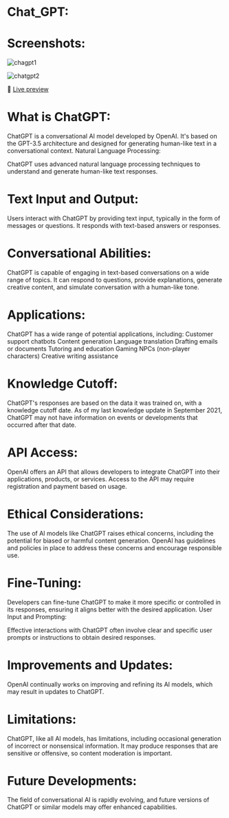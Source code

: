 # Chat_GPT:
# Screenshots: 
![chagpt1](https://github.com/arasuramanan/Chat_GPT/assets/102941390/af418b7d-a984-418d-b669-22a2e1e42822)

![chatgpt2](https://github.com/arasuramanan/Chat_GPT/assets/102941390/b720d99f-7ee1-423e-a560-6510e54103cf)

🚀 [Live preview](https://sensational-platypus-fa4721.netlify.app/) 


# What is ChatGPT:

ChatGPT is a conversational AI model developed by OpenAI.
It's based on the GPT-3.5 architecture and designed for generating human-like text in a conversational context.
Natural Language Processing:

ChatGPT uses advanced natural language processing techniques to understand and generate human-like text responses.
# Text Input and Output:

Users interact with ChatGPT by providing text input, typically in the form of messages or questions.
It responds with text-based answers or responses.
# Conversational Abilities:

ChatGPT is capable of engaging in text-based conversations on a wide range of topics.
It can respond to questions, provide explanations, generate creative content, and simulate conversation with a human-like tone.
# Applications:

ChatGPT has a wide range of potential applications, including:
Customer support chatbots
Content generation
Language translation
Drafting emails or documents
Tutoring and education
Gaming NPCs (non-player characters)
Creative writing assistance
# Knowledge Cutoff:

ChatGPT's responses are based on the data it was trained on, with a knowledge cutoff date. As of my last knowledge update in September 2021, ChatGPT may not have information on events or developments that occurred after that date.
# API Access:

OpenAI offers an API that allows developers to integrate ChatGPT into their applications, products, or services.
Access to the API may require registration and payment based on usage.
# Ethical Considerations:

The use of AI models like ChatGPT raises ethical concerns, including the potential for biased or harmful content generation.
OpenAI has guidelines and policies in place to address these concerns and encourage responsible use.
# Fine-Tuning:

Developers can fine-tune ChatGPT to make it more specific or controlled in its responses, ensuring it aligns better with the desired application.
User Input and Prompting:

Effective interactions with ChatGPT often involve clear and specific user prompts or instructions to obtain desired responses.
# Improvements and Updates:

OpenAI continually works on improving and refining its AI models, which may result in updates to ChatGPT.
# Limitations:

ChatGPT, like all AI models, has limitations, including occasional generation of incorrect or nonsensical information.
It may produce responses that are sensitive or offensive, so content moderation is important.
# Future Developments:

The field of conversational AI is rapidly evolving, and future versions of ChatGPT or similar models may offer enhanced capabilities.
